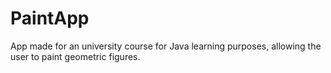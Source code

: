 # PaintApp
App made for an university course for Java learning purposes, allowing the user to paint geometric figures.
